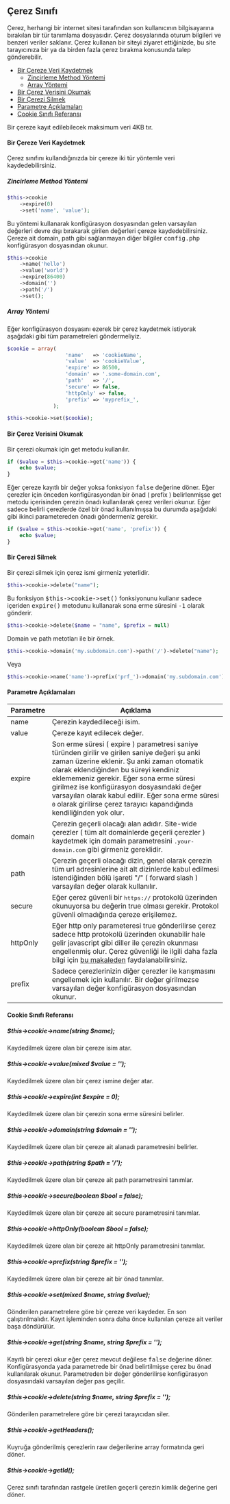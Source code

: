 
## Çerez Sınıfı

Çerez, herhangi bir internet sitesi tarafından son kullanıcının bilgisayarına bırakılan bir tür tanımlama dosyasıdır. Çerez dosyalarında oturum bilgileri ve benzeri veriler saklanır. Çerez kullanan bir siteyi ziyaret ettiğinizde, bu site tarayıcınıza bir ya da birden fazla çerez bırakma konusunda talep gönderebilir.

<ul>
    <li>
        <a href="#setcookie">Bir Çereze Veri Kaydetmek</a>
        <ul>
            <li><a href="#method-chaining">Zincirleme Method Yöntemi</a></li>
            <li><a href="#arrays">Array Yöntemi</a></li>
        </ul>
    </li>
    <li><a href="#readcookie">Bir Çerez Verisini Okumak</a></li>
    <li><a href="#removecookie">Bir Çerezi Silmek</a></li>
    <li><a href="#parameters">Parametre Açıklamaları</a></li>
    <li><a href="#method-reference">Cookie Sınıfı Referansı</a></li>
</ul>

Bir çereze kayıt edilebilecek maksimum veri 4KB tır.

<a name="setcookie"></a>

#### Bir Çereze Veri Kaydetmek

Çerez sınıfını kullandığınızda bir çereze iki tür yöntemle veri kaydedebilirsiniz.

<a name="method-chaining"></a>

##### Zincirleme Method Yöntemi

```php
$this->cookie
    ->expire(0)
    ->set('name', 'value'); 
```

Bu yöntemi kullanarak konfigürasyon dosyasından gelen varsayılan değerleri devre dışı bırakarak girilen değerleri çereze kaydedebilirsiniz. Çereze ait domain, path gibi sağlanmayan diğer bilgiler <kbd>config.php</kbd> konfigürasyon dosyasından okunur.

```php
$this->cookie
    ->name('hello')
    ->value('world')
    ->expire(86400)
    ->domain('')
    ->path('/')
    ->set(); 
```

<a name="arrays"></a>

##### Array Yöntemi

Eğer konfigürasyon dosyasını ezerek bir çerez kaydetmek istiyorak aşağıdaki gibi tüm parametreleri göndermeliyiz.

```php
$cookie = array(
                   'name'   => 'cookieName',
                   'value'  => 'cookieValue',
                   'expire' => 86500,
                   'domain' => '.some-domain.com',
                   'path'   => '/',
                   'secure' => false,
                   'httpOnly' => false,
                   'prefix' => 'myprefix_',
               );

$this->cookie->set($cookie); 
```

<a name="readcookie"></a>

#### Bir Çerez Verisini Okumak

Bir çerezi okumak için get metodu kullanılır.

```php
if ($value = $this->cookie->get('name')) {
	echo $value;
}
```

Eğer çereze kayıtlı bir değer yoksa fonksiyon <kbd>false</kbd> değerine döner. Eğer çerezler için önceden konfigürasyondan bir önad ( prefix ) belirlenmişse get metodu içerisinden çerezin önadı kullanılarak çerez verileri okunur. Eğer sadece belirli çerezlerde özel bir önad kullanılmışsa bu durumda aşağıdaki gibi ikinci parametereden önadı göndermeniz gerekir.

```php
if ($value = $this->cookie->get('name', 'prefix')) {
	echo $value;
}
```
<a name="removecookie"></a>

#### Bir Çerezi Silmek

Bir çerezi silmek için çerez ismi girmeniz yeterlidir.

```php
$this->cookie->delete("name");
```
Bu fonksiyon <kbd>$this->cookie->set()</kbd> fonksiyonunu kullanır sadece içeriden <kbd>expire()</kbd> metodunu kullanarak sona erme süresini <kbd>-1</kbd> olarak gönderir.

```php
$this->cookie->delete($name = "name", $prefix = null)
```

Domain ve path metotları ile bir örnek.

```php
$this->cookie->domain('my.subdomain.com')->path('/')->delete("name");
```

Veya

```php
$this->cookie->name('name')->prefix('prf_')->domain('my.subdomain.com')->path('/')->delete();
```

<a name="parameters"></a>

#### Parametre Açıklamaları

<table>
    <thead>
        <tr>
            <th>Parametre</th>
            <th>Açıklama</th>
        </tr>
    </thead>
    <tbody>
        <tr>
            <td>name</td>
            <td>Çerezin kaydedileceği isim.</td>
        </tr>
        <tr>
            <td>value</td>
            <td>Çereze kayıt edilecek değer.</td>
        </tr>
        <tr>
            <td>expire</td>
            <td>Son erme süresi ( expire ) parametresi saniye türünden girilir ve girilen saniye değeri şu anki zaman üzerine eklenir. Şu anki zaman otomatik olarak eklendiğinden bu süreyi kendiniz eklememeniz gerekir. Eğer sona erme süresi girilmez ise konfigürasyon dosyasındaki değer varsayılan olarak kabul edilir. Eğer sona erme süresi <kbd>0</kbd> olarak girilirse çerez tarayıcı kapandığında kendiliğinden yok olur.</td>
        </tr>
        <tr>
            <td>domain</td>
            <td>Çerezin geçerli olacağı alan adıdır. Site-wide çerezler ( tüm alt domainlerde geçerli çerezler ) kaydetmek için domain parametresini <kbd>.your-domain.com</kbd> gibi girmeniz gereklidir.</td>
        </tr>
        <tr>
            <td>path</td>
            <td>Çerezin geçerli olacağı dizin, genel olarak çerezin tüm url adresinlerine ait alt dizinlerde kabul edilmesi istendiğinden bölü işareti "/" ( forward slash ) varsayılan değer olarak kullanılır.</td>
        </tr>
        <tr>
            <td>secure</td>
            <td>Eğer çerez güvenli bir <kbd>https://</kbd> protokolü üzerinden okunuyorsa bu değerin true olması gerekir. Protokol güvenli olmadığında çereze erişilemez.</td>
        </tr>
        <tr>
            <td>httpOnly</td>
            <td>Eğer http only parameteresi true gönderilirse çerez sadece http protokolü üzerinden okunabilir hale gelir javascript gibi diller ile çerezin okunması engellenmiş olur. Çerez güvenliği ile ilgili daha fazla bilgi için <a href="http://resources.infosecinstitute.com/securing-cookies-httponly-secure-flags/" target="_blank">bu makaleden</a> faydalanabilirsiniz.</td>
        </tr>
        <tr>
            <td>prefix</td>
            <td>Sadece çerezlerinizin diğer çerezler ile karışmasını engellemek için kullanılır. Bir değer girilmezse varsayılan değer konfigürasyon dosyasından okunur.</td>
        </tr>
        </tbody>
</table>

<a name="method-reference"></a>

#### Cookie Sınıfı Referansı

##### $this->cookie->name(string $name);

Kaydedilmek üzere olan bir çereze isim atar.

##### $this->cookie->value(mixed $value = '');

Kaydedilmek üzere olan bir çerez ismine değer atar.

##### $this->cookie->expire(int $expire = 0);

Kaydedilmek üzere olan bir çerezin sona erme süresini belirler.

##### $this->cookie->domain(string $domain = '');

Kaydedilmek üzere olan bir çereze ait alanadı parametresini belirler.

##### $this->cookie->path(string $path = '/');

Kaydedilmek üzere olan bir çereze ait path parametresini tanımlar.

##### $this->cookie->secure(boolean $bool = false);

Kaydedilmek üzere olan bir çereze ait secure parametresini tanımlar.

##### $this->cookie->httpOnly(boolean $bool = false);

Kaydedilmek üzere olan bir çereze ait httpOnly parametresini tanımlar.

##### $this->cookie->prefix(string $prefix = '');

Kaydedilmek üzere olan bir çereze ait bir önad tanımlar.

##### $this->cookie->set(mixed $name, string $value);

Gönderilen parametrelere göre bir çereze veri kaydeder. En son çalıştırılmalıdır. Kayıt işleminden sonra daha önce kullanılan çereze ait veriler başa döndürülür.

##### $this->cookie->get(string $name, string $prefix = '');

Kayıtlı bir çerezi okur eğer çerez mevcut değilese <kbd>false</kbd> değerine döner. Konfigürasyonda yada parametrede bir önad belirtilmişse çerez bu önad kullanılarak okunur. Parametreden bir değer gönderilirse konfigürasyon dosyasındaki varsayılan değer pas geçilir.

##### $this->cookie->delete(string $name, string $prefix = '');

Gönderilen parametrelere göre bir çerezi tarayıcıdan siler.

##### $this->cookie->getHeaders();

Kuyruğa gönderilmiş çerezlerin raw değerilerine array formatında geri döner.

##### $this->cookie->getId();

Çerez sınıfı tarafından rastgele üretilen geçerli çerezin kimlik değerine geri döner.
